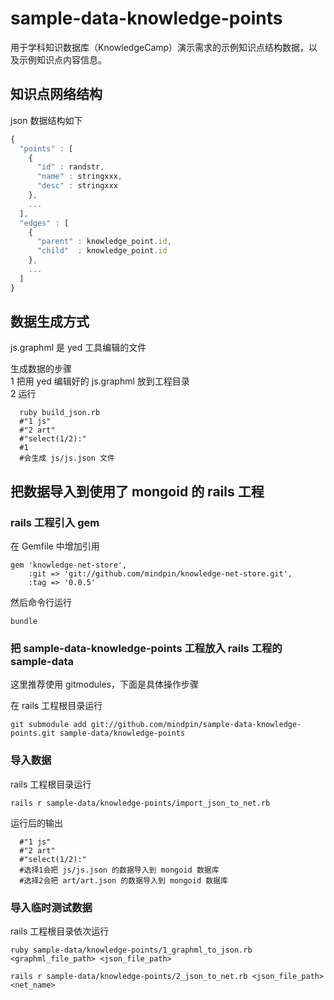 sample-data-knowledge-points
============================

用于学科知识数据库（KnowledgeCamp）演示需求的示例知识点结构数据，以及示例知识点内容信息。

## 知识点网络结构

json 数据结构如下
```javascript
{
  "points" : [
    {
      "id" : randstr,
      "name" : stringxxx,
      "desc" : stringxxx
    },
    ...
  ],
  "edges" : [
    {
      "parent" : knowledge_point.id,
      "child"  : knowledge_point.id
    },
    ...
  ]
}
```

## 数据生成方式

js.graphml 是 yed 工具编辑的文件

生成数据的步骤<br>
1 把用 yed 编辑好的 js.graphml 放到工程目录<br>
2 运行
```
  ruby build_json.rb
  #"1 js"
  #"2 art"
  #"select(1/2):"
  #1
  #会生成 js/js.json 文件
```


## 把数据导入到使用了 mongoid 的 rails 工程

### rails 工程引入 gem

在 Gemfile 中增加引用
```
gem 'knowledge-net-store',
    :git => 'git://github.com/mindpin/knowledge-net-store.git',
    :tag => '0.0.5'
```

然后命令行运行
```
bundle
```

### 把 sample-data-knowledge-points 工程放入 rails 工程的 sample-data

这里推荐使用 gitmodules，下面是具体操作步骤

在 rails 工程根目录运行
```
git submodule add git://github.com/mindpin/sample-data-knowledge-points.git sample-data/knowledge-points
```

### 导入数据

rails 工程根目录运行
```
rails r sample-data/knowledge-points/import_json_to_net.rb 
```

运行后的输出
```
  #"1 js"
  #"2 art"
  #"select(1/2):"
  #选择1会把 js/js.json 的数据导入到 mongoid 数据库
  #选择2会把 art/art.json 的数据导入到 mongoid 数据库
```

### 导入临时测试数据
rails 工程根目录依次运行
```
ruby sample-data/knowledge-points/1_graphml_to_json.rb <graphml_file_path> <json_file_path>

rails r sample-data/knowledge-points/2_json_to_net.rb <json_file_path> <net_name>
```
